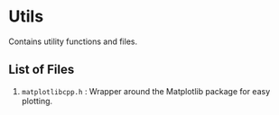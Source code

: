 # Utils
Contains utility functions and files.
## List of Files
1. `matplotlibcpp.h`    :   Wrapper around the Matplotlib package for easy plotting.
